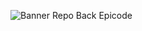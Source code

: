 ![Banner Repo Back Epicode](https://github.com/andbardii/bs0223-Andrea-Bardi/assets/126244632/d81df0f1-4235-475e-a3d5-25abf42d09e7)
